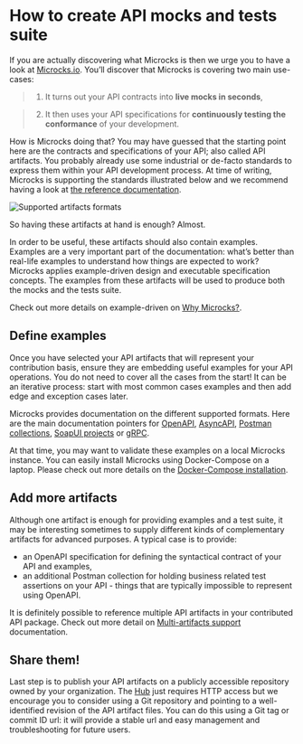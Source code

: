 # How to create API mocks and tests suite

If you are actually discovering what Microcks is then we urge you to have a look at [Microcks.io](https://microcks.io). You’ll discover that Microcks is covering two main use-cases:

> 1. It turns out your API contracts into **live mocks in seconds**,

> 2. It then uses your API specifications for **continuously testing the conformance** of your development.

How is Microcks doing that? You may have guessed that the starting point here are the contracts and specifications of your API; also called API artifacts. You probably already use some industrial or de-facto standards to express them within your API development process. At time of writing, Microcks is supporting the standards illustrated below and we recommend having a look at [the reference documentation](https://microcks.io/documentation/using/importers/#supported-formats).

![Supported artifacts formats](https://microcks.io/images/artifacts-formats.png 'Microcks artifacts formats')

So having these artifacts at hand is enough? Almost.

In order to be useful, these artifacts should also contain examples. Examples are a very important part of the documentation: what’s better than real-life examples to understand how things are expected to work? Microcks applies example-driven design and executable specification concepts. The examples from these artifacts will be used to produce both the mocks and the tests suite.

Check out more details on example-driven on [Why Microcks?](https://microcks.io/blog/why-microcks/#1-business-requirements-without-translation).

## Define examples

Once you have selected your API artifacts that will represent your contribution basis, ensure they are embedding useful examples for your API operations. You do not need to cover all the cases from the start! It can be an iterative process: start with most common cases examples and then add edge and exception cases later.

Microcks provides documentation on the different supported formats. Here are the main documentation pointers for [OpenAPI](https://microcks.io/documentation/using/openapi/), [AsyncAPI](https://microcks.io/documentation/using/asyncapi/), [Postman collections](https://microcks.io/documentation/using/postman/), [SoapUI projects](https://microcks.io/documentation/using/soapui/) or [gRPC](https://microcks.io/documentation/using/grpc/).

At that time, you may want to validate these examples on a local Microcks instance. You can easily install Microcks using Docker-Compose on a laptop. Please check out more details on the [Docker-Compose installation](https://microcks.io/documentation/installing/docker-compose/).

## Add more artifacts

Although one artifact is enough for providing examples and a test suite, it may be interesting sometimes to supply different kinds of complementary artifacts for advanced purposes. A typical case is to provide:

- an OpenAPI specification for defining the syntactical contract of your API and examples,
- an additional Postman collection for holding business related test assertions on your API - things that are typically impossible to represent using OpenAPI.

It is definitely possible to reference multiple API artifacts in your contributed API package. Check out more detail on [Multi-artifacts support](https://microcks.io/documentation/using/importers/#multi-artifacts-support) documentation.

## Share them!

Last step is to publish your API artifacts on a publicly accessible repository owned by your organization. The [Hub](https://hub.microcks.io) just requires HTTP access but we encourage you to consider using a Git repository and pointing to a well-identified revision of the API artifact files. You can do this using a Git tag or commit ID url: it will provide a stable url and easy management and troubleshooting for future users.
